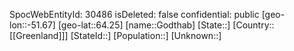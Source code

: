 ﻿---
location: [64.25,-51.67]
type: City
tags:
- geo/City

---
SpocWebEntityId: 30486
isDeleted: false
confidential: public
[geo-lon::-51.67]
[geo-lat::64.25]
[name::Godthab]
[State::]
[Country::[[Greenland]]]
[StateId::]
[Population::]
[Unknown::]

